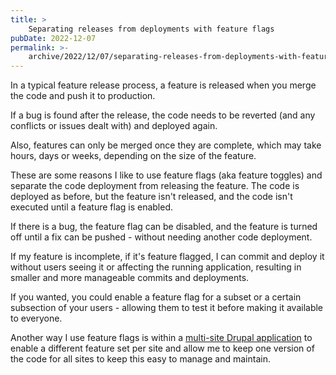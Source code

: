 ```yaml
---
title: >
    Separating releases from deployments with feature flags
pubDate: 2022-12-07
permalink: >-
    archive/2022/12/07/separating-releases-from-deployments-with-feature-flags
---
```


In a typical feature release process, a feature is released when you merge the code and push it to production.

If a bug is found after the release, the code needs to be reverted (and any conflicts or issues dealt with) and deployed again.

Also, features can only be merged once they are complete, which may take hours, days or weeks, depending on the size of the feature.

These are some reasons I like to use feature flags (aka feature toggles) and separate the code deployment from releasing the feature. The code is deployed as before, but the feature isn't released, and the code isn't executed until a feature flag is enabled.

If there is a bug, the feature flag can be disabled, and the feature is turned off until a fix can be pushed - without needing another code deployment.

If my feature is incomplete, if it's feature flagged, I can commit and deploy it without users seeing it or affecting the running application, resulting in smaller and more manageable commits and deployments.

If you wanted, you could enable a feature flag for a subset or a certain subsection of your users - allowing them to test it before making it available to everyone.

Another way I use feature flags is within a [multi-site Drupal application]({{site.url}}/archive/2022/11/13/how-i-manage-multiple-drupal-websites-using-the-same-codebase) to enable a different feature set per site and allow me to keep one version of the code for all sites to keep this easy to manage and maintain.
